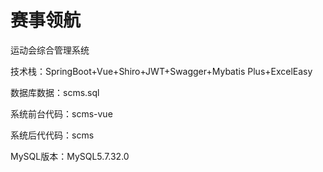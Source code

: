 # 赛事领航
运动会综合管理系统

技术栈：SpringBoot+Vue+Shiro+JWT+Swagger+Mybatis Plus+ExcelEasy

数据库数据：scms.sql

系统前台代码：scms-vue

系统后代代码：scms

MySQL版本：MySQL5.7.32.0
